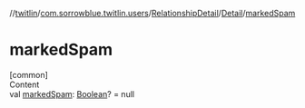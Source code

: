 //[twitlin](../../../index.md)/[com.sorrowblue.twitlin.users](../../index.md)/[RelationshipDetail](../index.md)/[Detail](index.md)/[markedSpam](marked-spam.md)



# markedSpam  
[common]  
Content  
val [markedSpam](marked-spam.md): [Boolean](https://kotlinlang.org/api/latest/jvm/stdlib/kotlin/-boolean/index.html)? = null  



